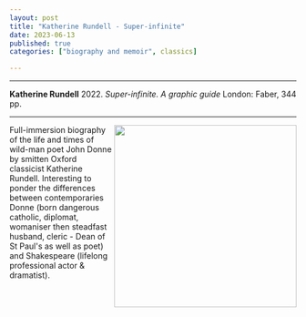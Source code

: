```yaml
---
layout: post
title: "Katherine Rundell - Super-infinite"
date: 2023-06-13
published: true
categories: ["biography and memoir", classics]

---
```



***
<b>Katherine Rundell</b> 2022. _Super-infinite.  A graphic guide_ London: Faber, 344  pp.

***
<img align="right" width="320" src="https://static.faber.co.uk/wp-content/uploads/2023/01/Super-Infinite-5-448x690.jpg" alt="">   

Full-immersion biography of the life and times of wild-man poet John Donne by smitten Oxford classicist Katherine Rundell.  Interesting to ponder the differences between contemporaries Donne (born dangerous catholic, diplomat, womaniser then steadfast husband, cleric - Dean of St Paul's as well as poet) and Shakespeare (lifelong professional actor & dramatist).
